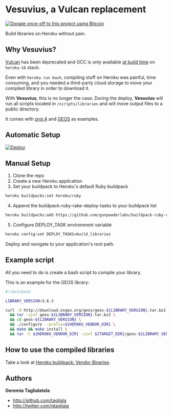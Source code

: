 # Vesuvius, a Vulcan replacement
[![Donate once-off to this project using Bitcoin](https://img.shields.io/badge/bitcoin-donate-blue.svg)](bitcoin:1L6sqoG8xXhYziH9NGjPzgR1dEP2SbJrfM)

Build libraries on Heroku without pain.

## Why Vesuvius?

[Vulcan](https://github.com/heroku/vulcan) has been deprecated and GCC is only available [at build time](https://devcenter.heroku.com/articles/stack-packages) on `heroku-16` stack.

Even with `heroku run bash`, compiling stuff on Heroku was painful, time consuming, and you needed a third-party cloud storage to move your compiled library in order to download it.

With **Vesuvius**, this is no longer the case. During the deploy, **Vesuvius** will run all scripts located in `/scripts/libraries` and will move output files to a public directory.

It comes with [proj.4](http://proj4.org/index.html) and [GEOS](https://trac.osgeo.org/geos/) as examples.

## Automatic Setup

[![Deploy](https://www.herokucdn.com/deploy/button.svg)](https://heroku.com/deploy)

## Manual Setup

1. Clone the repo
2. Create a new Heroku application
3. Set your buildpack to Heroku's default Ruby buildpack
```sh
heroku buildpacks:set heroku/ruby
```
4. Append the buildpack-ruby-rake-deploy-tasks to your buildpack list
```sh
heroku buildpacks:add https://github.com/gunpowderlabs/buildpack-ruby-rake-deploy-tasks
```
5. Configure DEPLOY_TASK environment variable
```sh
heroku config:set DEPLOY_TASKS=build_libraries
```

Deploy and navigate to your application's root path.

## Example script

All you need to do is create a bash script to compile your library.

This is an example for the GEOS library:
```sh
#!/bin/bash

LIBRARY_VERSION=3.6.3

curl -O http://download.osgeo.org/geos/geos-${LIBRARY_VERSION}.tar.bz2 \
  && tar -xjvf geos-${LIBRARY_VERSION}.tar.bz2 \
  && cd geos-${LIBRARY_VERSION} \
  && ./configure --prefix=${HEROKU_VENDOR_DIR} \
  && make && make install \
  && tar -C ${HEROKU_VENDOR_DIR} -czvf ${TARGET_DIR}/geos-${LIBRARY_VERSION}-heroku.tar.gz .
```

## How to use the compiled libraries

Take a look at [Heroku buildpack: Vendor Binaries](https://github.com/peterkeen/heroku-buildpack-vendorbinaries).

## Authors

**Geremia Taglialatela**

+ http://github.com/tagliala
+ http://twitter.com/gtagliala
